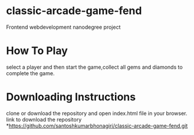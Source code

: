 # classic-arcade-game-fend
Frontend webdevelopment nanodegree project
# How To Play
select a player and then start the game,collect all gems and diamonds to complete the game.
# Downloading Instructions
clone or download the repository and open index.html file in your browser.
link to download the repository *https://github.com/santoshkumarbhonagiri/classic-arcade-game-fend.git
